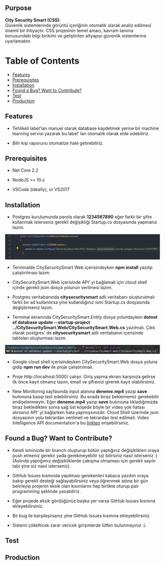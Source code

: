 ## Purpose

<b>City Security Smart (CSS)</b>:<br>
Güvenlik sistemlerinde görüntü içeriğinin otomatik olarak analiz edilmesi önemli bir ihtiyaçtır. CSS projesinin temel amacı, kavram tanıma konusundaki bilgi birikimi ve geliştirilen altyapıyı güvenlik sistemlerine uyarlamaktır.

# Table of Contents

* [Features](#features)
* [Prerequisites](#prerequisites)
* [Installation](#installation)
* [Found a Bug? Want to Contribute?](#found-a-bug-want-to-contribute)
* [Test](#test)
* [Production](#production)

## Features

* Tehlikeli label'ları manuel olarak database kaydetmek yerine bir machine learning servisi yazarak bu label' ları otomatik olarak elde edebiliriz.

* Bilir kişi raporunu otomatize hale getirebiliriz.


## Prerequisites

* Net Core 2.2
* NodeJS >= 10.x

* VSCode (ideally), or VS2017

## Installation

* Postgres kurulumunda parola olarak <b>1234567890</b>  eğer farklı bir şifre kullanmak isterseniz gerekli değişikliği Startup.cs dosyasında yapmanız lazım. 
<p align="center" >
  <img src="img/startup.png">
</p>

* Terminalde CitySecuritySmart.Web içerisindeyken <b>npm install</b> yazılıp çalıştırılması lazım.

*  CitySecuritySmart.Web içerisinde API' yi bağlamak için cloud shell içinde gerekli json dosya yolunun verilmesi lazım.
*  Postgres veritabanında <b>citysecuritysmart</b> adlı veritabanı oluşturulmalı farklı bir ad kullanılırsa yine kullandığınız ismi Startup.cs dosyasında değiştirmeniz lazım.

*  Terminal ekranında CitySecuritySmart.Entity dosya yolundayken <b>dotnet ef database update --startup-project ../CitySecuritySmart.Web/CitySecuritySmart.Web.cs</b> yazılmalı. Çıktı olarak postgres' de <b>citysecuritysmart</b> adlı veritabanın içerisinde tabloları oluşturması lazım. 
<p align="center" >
  <img src="img/Entity.png">
</p>

* Google cloud shell içerisindeyken CitySecuritySmart.Web dosya yoluna gidip <b>npm run dev</b> ile proje çalıştırılmalı. 
* Proje http://localhost:5000/ çalışır. Giriş yapma ekranı karşınıza gelirse ilk önce kayıt olmanız lazım, email ve şifrenizi girerek kayıt olabilirsiniz. 

* New Monitoring sayfasında input alanına <b>deneme.mp4</b> yazıp <b>save</b> butonuna basıp test edebilirsiniz. Bu sırada biraz beklememiz gerekebilir endişelenmeyin. Eğer <b>deneme.mp4</b> yazıp <b>save</b> butonuna tıkladığımızda biraz bekledikten sonra sağ üst köşede böyle bir video yok hatası alırsanız API' yi bağlarken hata yapmışsınızdır. Cloud Shell üzerinde json dosyasının yolu tekrardan verilmeli ve tekrardan test edilmeli. Video Intelligence API documentation'a
bu [linkten](https://cloud.google.com/video-intelligence/docs/quickstart) erişebilirsiniz. 

## Found a Bug? Want to Contribute?

* Kendi isminizde bir branch oluşturup bütün yaptığınız değişiklikleri oraya push etmeniz gerekir yada gerekmeyebilir siz bilirsiniz nasıl isterseniz :) (Aslında yaptığımız değişikliklerde çakışma olmaması için gerekli sayılır tabi yine siz nasıl  isterseniz). 
* GitHub Issues kısmında yapılması gerekenleri kabaca yazdım oraya bakıp gerekli desteği sağlayabilirsiniz veya öğrenmek adına bir gün belirleyip projenin eksik olan kısımlarını hep birlikte oturup pair programming şeklinde yazabiliriz.
* Eğer projede eksik gördüğünüz başka yer varsa GitHub Issues kısmına ekleyebilirsiniz.
* Bir bug ile karşılaşırsanız yine GitHub Issues kısmına ekleyebilirsiniz.

* Sistemi çökelticek zarar vericek girişmlerde lütfen bulunmayınız :).
## Test

## Production
